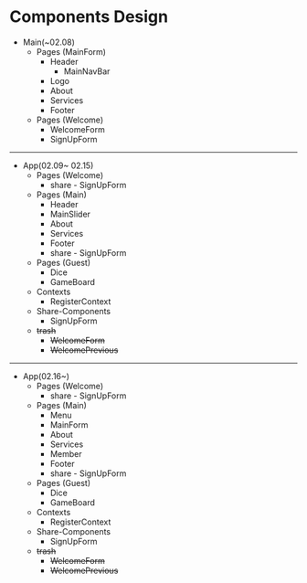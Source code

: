 # Components Design


* Main(~02.08)
    * Pages (MainForm)
        * Header
            * MainNavBar
        * Logo
        * About
        * Services
        * Footer
    * Pages (Welcome)
        * WelcomeForm
        * SignUpForm

---

* App(02.09~ 02.15)
    * Pages (Welcome)
        * share - SignUpForm
    * Pages (Main)
        * Header
        * MainSlider
        * About
        * Services
        * Footer
        * share - SignUpForm
    * Pages (Guest)
        * Dice
        * GameBoard
    * Contexts
        * RegisterContext
    * Share-Components
        * SignUpForm
    * ~~trash~~
        * ~~WelcomeForm~~
        * ~~WelcomePrevious~~

---

* App(02.16~)
    * Pages (Welcome)
        * share - SignUpForm
    * Pages (Main)
        * Menu
        * MainForm
        * About
        * Services
        * Member
        * Footer
        * share - SignUpForm
    * Pages (Guest)
        * Dice
        * GameBoard
    * Contexts
        * RegisterContext
    * Share-Components
        * SignUpForm
    * ~~trash~~
        * ~~WelcomeForm~~
        * ~~WelcomePrevious~~